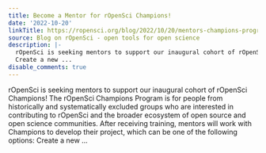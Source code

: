 ```yaml
---
title: Become a Mentor for rOpenSci Champions!
date: '2022-10-20'
linkTitle: https://ropensci.org/blog/2022/10/20/mentors-champions-program/
source: Blog on rOpenSci - open tools for open science
description: |-
  rOpenSci is seeking mentors to support our inaugural cohort of rOpenSci Champions! The rOpenSci Champions Program is for people from historically and systematically excluded groups who are interested in contributing to rOpenSci and the broader ecosystem of open source and open science communities. After receiving training, mentors will work with Champions to develop their project, which can be one of the following options:
  Create a new ...
disable_comments: true
---
```

rOpenSci is seeking mentors to support our inaugural cohort of rOpenSci Champions! The rOpenSci Champions Program is for people from historically and systematically excluded groups who are interested in contributing to rOpenSci and the broader ecosystem of open source and open science communities. After receiving training, mentors will work with Champions to develop their project, which can be one of the following options:
Create a new ...
